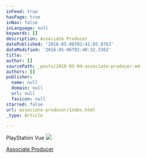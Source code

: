 ```yaml
---
inFeed: true
hasPage: true
inNav: false
inLanguage: null
keywords: []
description: Associate Producer
datePublished: '2016-05-06T02:41:05.076Z'
dateModified: '2016-05-06T02:40:32.336Z'
title: ''
author: []
sourcePath: _posts/2016-05-04-associate-producer.md
authors: []
publisher:
  name: null
  domain: null
  url: null
  favicon: null
starred: false
url: associate-producer/index.html
_type: Article

---
```

PlayStation Vue
![](https://the-grid-user-content.s3-us-west-2.amazonaws.com/71fad30b-9008-4d81-a108-e257173c7ff1.png)

[Associate Producer][0]

[0]: https://www.youtube.com/watch?v=WN00B7tJCe4